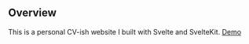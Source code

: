 ## Overview
This is a personal CV-ish website I built with Svelte and SvelteKit.
[Demo](https://longph.vercel.app)
